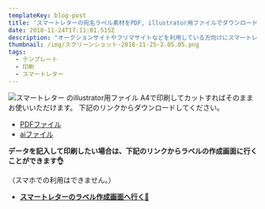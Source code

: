 ```yaml
---
templateKey: blog-post
title: 'スマートレターの宛名ラベル素材をPDF, illustrator用ファイルでダウンロードして無料でお使いいただけます。'
date: 2018-11-24T17:11:01.515Z
description: "オークションサイトやフリマサイトなどを利用している方向けにスマートレターの宛名ラベル素材を作成しました！PDFもしくはillustrator用ファイルでダウンロードしてお使いいただけます！また、PDFにデータを記入してダウンロードすることも可能です\U0001F44C"
thumbnail: /img/スクリーンショット-2018-11-25-2.05.05.png
tags:
  - テンプレート
  - 印刷
  - スマートレター
---
```

![スマートレター のillustrator用ファイル](/img/スクリーンショット-2018-11-25-2.05.05.png)
A4で印刷してカットすればそのままお使いいただけます。
下記のリンクからダウンロードしてください。

* [PDFファイル](https://github.com/hand-dot/labelmake.jp/raw/master/src/app/templates/pdf/%E3%82%B9%E3%83%9E%E3%83%BC%E3%83%88%E3%83%AC%E3%82%BF%E3%83%BC.pdf)
* [aiファイル](https://github.com/hand-dot/labelmake.jp/blob/master/src/app/templates/ai/%E3%82%B9%E3%83%9E%E3%83%BC%E3%83%88%E3%83%AC%E3%82%BF%E3%83%BC.ai?raw=true)

**データを記入して印刷したい場合は、下記のリンクからラベルの作成画面に行くことができます👌**

（スマホでの利用はできません。）

* [**スマートレターのラベル作成画面へ行く🚀**](https://labelmake.jp/label-editor?template=%E3%82%B9%E3%83%9E%E3%83%BC%E3%83%88%E3%83%AC%E3%82%BF%E3%83%BC)
